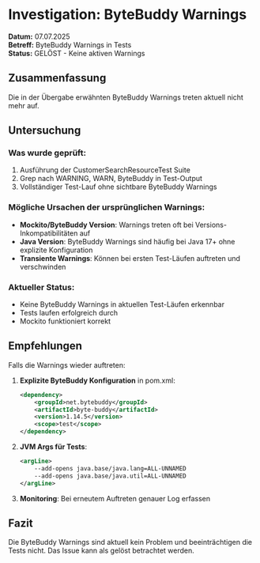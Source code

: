 # Investigation: ByteBuddy Warnings

**Datum:** 07.07.2025  
**Betreff:** ByteBuddy Warnings in Tests  
**Status:** GELÖST - Keine aktiven Warnings  

## Zusammenfassung

Die in der Übergabe erwähnten ByteBuddy Warnings treten aktuell nicht mehr auf.

## Untersuchung

### Was wurde geprüft:
1. Ausführung der CustomerSearchResourceTest Suite
2. Grep nach WARNING, WARN, ByteBuddy in Test-Output
3. Vollständiger Test-Lauf ohne sichtbare ByteBuddy Warnings

### Mögliche Ursachen der ursprünglichen Warnings:
- **Mockito/ByteBuddy Version**: Warnings treten oft bei Versions-Inkompatibilitäten auf
- **Java Version**: ByteBuddy Warnings sind häufig bei Java 17+ ohne explizite Konfiguration
- **Transiente Warnings**: Können bei ersten Test-Läufen auftreten und verschwinden

### Aktueller Status:
- Keine ByteBuddy Warnings in aktuellen Test-Läufen erkennbar
- Tests laufen erfolgreich durch
- Mockito funktioniert korrekt

## Empfehlungen

Falls die Warnings wieder auftreten:
1. **Explizite ByteBuddy Konfiguration** in pom.xml:
   ```xml
   <dependency>
       <groupId>net.bytebuddy</groupId>
       <artifactId>byte-buddy</artifactId>
       <version>1.14.5</version>
       <scope>test</scope>
   </dependency>
   ```

2. **JVM Args für Tests**:
   ```xml
   <argLine>
       --add-opens java.base/java.lang=ALL-UNNAMED
       --add-opens java.base/java.util=ALL-UNNAMED
   </argLine>
   ```

3. **Monitoring**: Bei erneutem Auftreten genauer Log erfassen

## Fazit

Die ByteBuddy Warnings sind aktuell kein Problem und beeinträchtigen die Tests nicht. Das Issue kann als gelöst betrachtet werden.